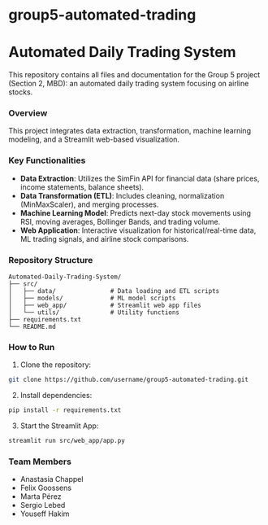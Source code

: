 # group5-automated-trading
# Automated Daily Trading System

This repository contains all files and documentation for the Group 5 project (Section 2, MBD): an automated daily trading system focusing on airline stocks.

### Overview

This project integrates data extraction, transformation, machine learning modeling, and a Streamlit web-based visualization.

### Key Functionalities

- **Data Extraction**: Utilizes the SimFin API for financial data (share prices, income statements, balance sheets).
- **Data Transformation (ETL)**: Includes cleaning, normalization (MinMaxScaler), and merging processes.
- **Machine Learning Model**: Predicts next-day stock movements using RSI, moving averages, Bollinger Bands, and trading volume.
- **Web Application**: Interactive visualization for historical/real-time data, ML trading signals, and airline stock comparisons.

### Repository Structure

```
Automated-Daily-Trading-System/
├── src/
│   ├── data/               # Data loading and ETL scripts
│   ├── models/             # ML model scripts
│   ├── web_app/            # Streamlit web app files
│   └── utils/              # Utility functions
├── requirements.txt
└── README.md
```

### How to Run

1. Clone the repository:

```bash
git clone https://github.com/username/group5-automated-trading.git
```

2. Install dependencies:

```bash
pip install -r requirements.txt
```

3. Start the Streamlit App:

```bash
streamlit run src/web_app/app.py
```

### Team Members

- Anastasia Chappel
- Felix Goossens
- Marta Pérez
- Sergio Lebed
- Youseff Hakim





